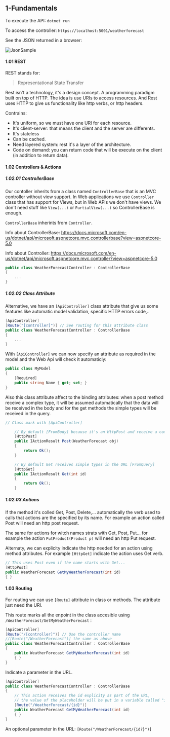 
## 1-Fundamentals

To execute the API:
```dotnet run```

To access the controller:
```https://localhost:5001/weatherforecast```

See the JSON returned in a browser:

![JsonSample](ReturnedJson.JPG)

#### 1.01 REST

REST stands for: 
> Representational State Transfer

Rest isn't a technology, it's a design concept. A programming paradigm built on top of HTTP. The idea is use URIs to access resources. And Rest uses HTTP to give us functionality like http verbs, or http headers.

Contrains:
 * It's uniform, so we must have one URI for each resource.
 * It's client-server: that means the client and the server are differents.
 * It's stateless
 * Can be cached.
 * Need layered system: rest it's a layer of the architecture.
 * Code on demand: you can return code that will be execute on the client (in addition to return data).


#### 1.02 Controllers & Actions

##### 1.02.01 ControllerBase

Our contoller inherits from a class named `ControllerBase` that is an MVC controller without view support. In Web applications we use `Controller` class that has support for Views, but in Web APIs we don't have views. We don't need stuff like `View(...)` or `PartialView(...)` so ControllerBase is enough.

`ControllerBase` inherints from `Controller`.

Info about ControllerBase: https://docs.microsoft.com/en-us/dotnet/api/microsoft.aspnetcore.mvc.controllerbase?view=aspnetcore-5.0

Info about Controller: https://docs.microsoft.com/en-us/dotnet/api/microsoft.aspnetcore.mvc.controller?view=aspnetcore-5.0

```C#
public class WeatherForecastController : ControllerBase
{
    ...
}
```

##### 1.02.02 Class Attribute

Alternative, we have an `[ApiController]` class attribute that give us some features like automatic model validation, specific HTTP errors code,..

```C#
[ApiController]
[Route("[controller]")] // See routing for this attribute class
public class WeatherForecastController : ControllerBase
{
    ...
}
```

With `[ApiController]` we can now specify an attribute as required in the model and the Web Api will check it automaticly:
```C#
public class MyModel
{
    [Required]
    public string Name { get; set; }
}
```

Also this class attribute affect to the binding attributes: when a post method receive a complex type, it will be assumed automatically that the data will be received in the body and for the get methods the simple types will be received in the query.

```C#
// Class mark with [ApiController]

    // By default [FromBody] because it's an HttpPost and receive a complex type
    [HttpPost]
    public IActionResult Post(WeatherForecast obj) 
    {
        return Ok();
    }

    // By default Get receives simple types in the URL [FromQuery]
    [HttpGet]
    public IActionResult Get(int id)
    {
        return Ok();
    }
```

##### 1.02.03 Actions

If the method it's colled Get, Post, Delete,... automatically the verb used to calls that actions are the specified by its name. For example an action called Post will need an http post request.

The same for actions for witch names strats with Get, Post, Put... for example the action `PutProduct(Product p)` will need an http Put request.

Alternaty, we can explicity indicate the http needed for an action using method attributes. For example `[HttpGet]` indicate the action uses Get verb.

```C#
// This uses Post even if the name starts with Get...
[HttpPost]
public WeatherForecast GetMyWeatherForecast(int id) 
{ }
```


#### 1.03 Routing

For routing we can use `[Route]` attribute in class or methods. The attribute just need the URI.

This route marks all the enpoint in the class accesible using `/WeatherForecast/GetMyWeatherForecast` :
```C#
[ApiController]
[Route("/[controller]")] // Use the controller name
//[Route("/WeatherForecast")] the same as above
public class WeatherForecastController : ControllerBase
{
    public WeatherForecast GetMyWeatherForecast(int id) 
    { }
}
```
Indicate a parameter in the URL.
```C#
[ApiController]
public class WeatherForecastController : ControllerBase
{
    // This action receives the id explicity as part of the URL,
    // the value of the placeholder will be put in a variable called "id"
    [Route("/WeatherForecast/{id}")] 
    public WeatherForecast GetMyWeatherForecast(int id) 
    { }
}
```

An optional parameter in the URL: `[Route("/WeatherForecast/{id?}")]`

